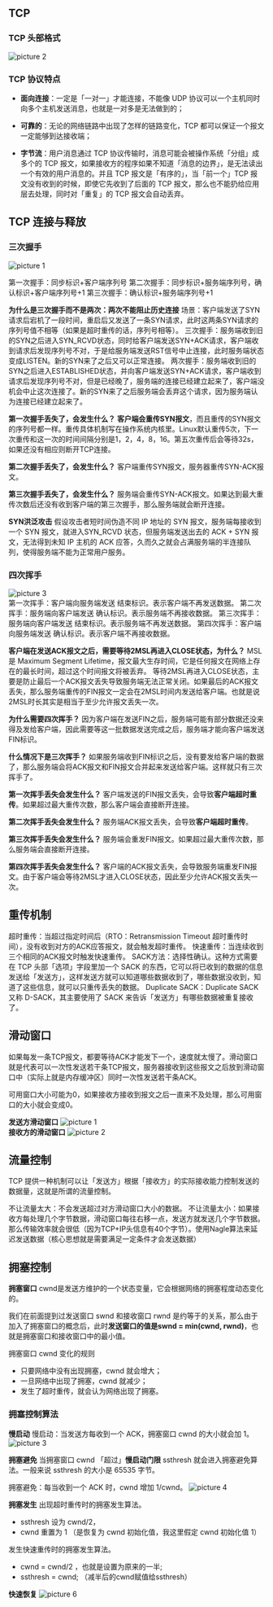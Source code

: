 ## TCP
### TCP 头部格式
![picture 2](../../images/280870e875ef6ad045a57d3395992c2ea48c5c3e4167cabc59763d56469ca607.png)  

### TCP 协议特点
* **面向连接**：一定是「一对一」才能连接，不能像 UDP 协议可以一个主机同时向多个主机发送消息，也就是一对多是无法做到的；

* **可靠的**：无论的网络链路中出现了怎样的链路变化，TCP 都可以保证一个报文一定能够到达接收端；

* **字节流**：用户消息通过 TCP 协议传输时，消息可能会被操作系统「分组」成多个的 TCP 报文，如果接收方的程序如果不知道「消息的边界」，是无法读出一个有效的用户消息的。并且 TCP 报文是「有序的」，当「前一个」TCP 报文没有收到的时候，即使它先收到了后面的 TCP 报文，那么也不能扔给应用层去处理，同时对「重复」的 TCP 报文会自动丢弃。

## TCP 连接与释放
### 三次握手
![picture 1](../../images/9824e087f22e06534aa351d2204c1fdfadc891ceb7d5bb760d827410b1d73979.png)  

第一次握手：同步标识+客户端序列号
第二次握手：同步标识+服务端序列号，确认标识+客户端序列号+1
第三次握手：确认标识+服务端序列号+1


**为什么是三次握手而不是两次：两次不能阻止历史连接**
场景：客户端发送了SYN请求后宕机了一段时间，重启后又发送了一条SYN请求，此时这两条SYN请求的序列号值不相等（如果是超时重传的话，序列号相等）。
三次握手：服务端收到旧的SYN之后进入SYN_RCVD状态，同时给客户端发送SYN+ACK请求，客户端收到请求后发现序列号不对，于是给服务端发送RST信号中止连接，此时服务端状态变成LISTEN。新的SYN来了之后又可以正常连接。
两次握手：服务端收到旧的SYN之后进入ESTABLISHED状态，并向客户端发送SYN+ACK请求，客户端收到请求后发现序列号不对，但是已经晚了，服务端的连接已经建立起来了，客户端没机会中止这次连接了。新的SYN来了之后服务端会丢弃这个请求，因为服务端认为连接已经建立起来了。


**第一次握手丢失了，会发生什么？**
**客户端会重传SYN报文**，而且重传的SYN报文的序列号都一样。重传具体机制写在操作系统内核里。Linux默认重传5次，下一次重传和这一次的时间间隔分别是1，2，4，8，16。第五次重传后会等待32s，如果还没有相应则断开TCP连接。

**第二次握手丢失了，会发生什么？**
客户端重传SYN报文，服务器重传SYN-ACK报文。

**第三次握手丢失了，会发生什么？**
服务端会重传SYN-ACK报文。如果达到最大重传次数后还没有收到客户端的第三次握手，那么服务端就会断开连接。

**SYN洪泛攻击**
假设攻击者短时间伪造不同 IP 地址的 SYN 报文，服务端每接收到一个 SYN 报文，就进入SYN_RCVD 状态，但服务端发送出去的 ACK + SYN 报文，无法得到未知 IP 主机的 ACK 应答，久而久之就会占满服务端的半连接队列，使得服务端不能为正常用户服务。

### 四次挥手
![picture 3](../../images/6a682a41da438730a778542030b242f743ead163602a0eb25bcb23febd5d41e5.png)  
第一次挥手：客户端向服务端发送 结束标识。表示客户端不再发送数据。
第二次挥手：服务端向客户端发送 确认标识。表示服务端不再接收数据。
第三次挥手：服务端向客户端发送 结束标识。表示服务端不再发送数据。
第四次挥手：客户端向服务端发送 确认标识。表示客户端不再接收数据。

**客户端在发送ACK报文之后，需要等待2MSL再进入CLOSE状态，为什么？**
MSL 是 Maximum Segment Lifetime，报文最大生存时间，它是任何报文在网络上存在的最长时间，超过这个时间报文将被丢弃。
等待2MSL再进入CLOSE状态，主要是防止最后一个ACK报文丢失导致服务端无法正常关闭。如果最后的ACK报文丢失，那么服务端重传的FIN报文一定会在2MSL时间内发送给客户端。也就是说2MSL时长其实是相当于至少允许报文丢失一次。


**为什么需要四次挥手？**
因为客户端在发送FIN之后，服务端可能有部分数据还没来得及发给客户端，因此需要等这一批数据发送完成之后，服务端才能向客户端发送FIN标识。

**什么情况下是三次挥手？**
如果服务端收到FIN标识之后，没有要发给客户端的数据了，那么服务端会将ACK报文和FIN报文合并起来发送给客户端。这样就只有三次挥手了。

**第一次挥手丢失会发生什么？**
客户端发送的FIN报文丢失，会导致**客户端超时重传**。如果超过最大重传次数，那么客户端会直接断开连接。

**第二次挥手丢失会发生什么？**
服务端ACK报文丢失，会导致**客户端超时重传**。

**第三次挥手丢失会发生什么？**
服务端会重发FIN报文。如果超过最大重传次数，那么服务端会直接断开连接。

**第四次挥手丢失会发生什么？**
客户端的ACK报文丢失，会导致服务端重发FIN报文。由于客户端会等待2MSL才进入CLOSE状态，因此至少允许ACK报文丢失一次。

## 重传机制
超时重传：当超过指定时间后（RTO：Retransmission Timeout 超时重传时间），没有收到对方的ACK应答报文，就会触发超时重传。
快速重传：当连续收到三个相同的ACK报文时触发快速重传。
SACK方法：选择性确认。这种方式需要在 TCP 头部「选项」字段里加一个 SACK 的东西，它可以将已收到的数据的信息发送给「发送方」，这样发送方就可以知道哪些数据收到了，哪些数据没收到，知道了这些信息，就可以只重传丢失的数据。
Duplicate SACK：Duplicate SACK 又称 D-SACK，其主要使用了 SACK 来告诉「发送方」有哪些数据被重复接收了。

## 滑动窗口
如果每发一条TCP报文，都要等待ACK才能发下一个，速度就太慢了。滑动窗口就是代表可以一次性发送若干条TCP报文，服务器接收到这些报文之后放到滑动窗口中（实际上就是内存缓冲区）同时一次性发送若干条ACK。

可用窗口大小可能为0，如果接收方接收到报文之后一直来不及处理，那么可用窗口的大小就会变成0。


**发送方滑动窗口**
![picture 1](../../images/ea7d2bddef37f96faf08c59bd4deb7eb7e8e432c3fedfd31041b6b385a03c84a.png)  
**接收方的滑动窗口**
![picture 2](../../images/98131da5ea2779b3a70c8302d51b30e8a86c42656a86d2c1a79999bb279450dc.png)  

## 流量控制
TCP 提供一种机制可以让「发送方」根据「接收方」的实际接收能力控制发送的数据量，这就是所谓的流量控制。

不让流量太大：不会发送超过对方滑动窗口大小的数据。
不让流量太小：如果接收方每处理几个字节数据，滑动窗口每往右移一点，发送方就发送几个字节数据。那么传输效率就会很低（因为TCP+IP头信息有40个字节）。使用Nagle算法来延迟发送数据（核心思想就是需要满足一定条件才会发送数据）

## 拥塞控制
**拥塞窗口** cwnd是发送方维护的一个状态变量，它会根据网络的拥塞程度动态变化的。

我们在前面提到过发送窗口 swnd 和接收窗口 rwnd 是约等于的关系，那么由于加入了拥塞窗口的概念后，此时**发送窗口的值是swnd = min(cwnd, rwnd)**，也就是拥塞窗口和接收窗口中的最小值。

拥塞窗口 cwnd 变化的规则
* 只要网络中没有出现拥塞，cwnd 就会增大；
* 一旦网络中出现了拥塞，cwnd 就减少；
* 发生了超时重传，就会认为网络出现了拥塞。

### 拥塞控制算法
**慢启动**
慢启动：当发送方每收到一个 ACK，拥塞窗口 cwnd 的大小就会加 1。
![picture 3](../../images/e7f92fd4ff44da055cea893682ae093ad079fbd2aaaf658b44251d21a0de307a.png)  

**拥塞避免**
当拥塞窗口 cwnd 「超过」**慢启动门限** ssthresh 就会进入拥塞避免算法。一般来说 ssthresh 的大小是 65535 字节。

拥塞避免：每当收到一个 ACK 时，cwnd 增加 1/cwnd。
![picture 4](../../images/3929dda548d98f66b3480c0d38421196e3930766ebb9d3f36d9c926aa38fe8e9.png)  

**拥塞发生**
出现超时重传时的拥塞发生算法。
* ssthresh 设为 cwnd/2，
* cwnd 重置为 1 （是恢复为 cwnd 初始化值，我这里假定 cwnd 初始化值 1）

发生快速重传时的拥塞发生算法。
* cwnd = cwnd/2 ，也就是设置为原来的一半;
* ssthresh = cwnd; （减半后的cwnd赋值给ssthresh）

**快速恢复**
![picture 6](../../images/7a41db20aefcc929abc5ed4dfca6bea34668bbdd76915c002e993f2a140d4d88.png)  
